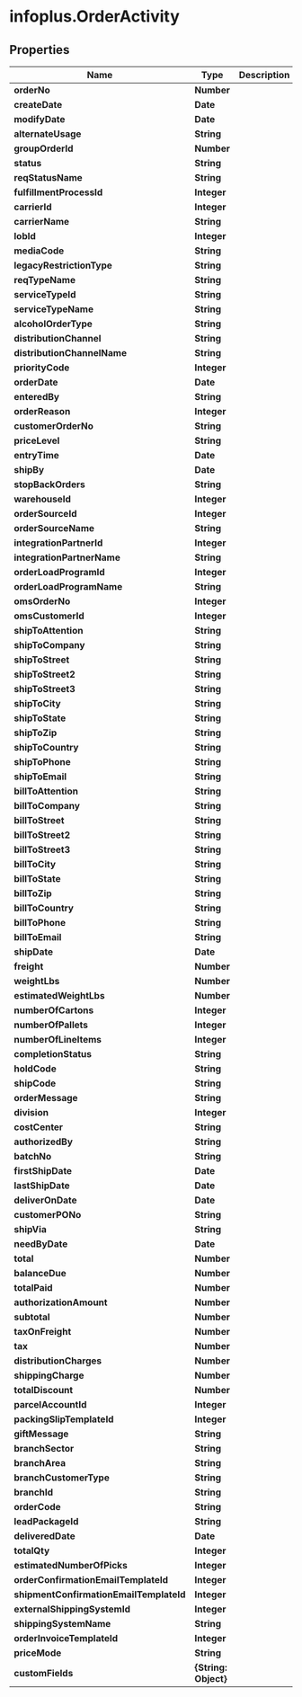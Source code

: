 # infoplus.OrderActivity

## Properties
Name | Type | Description | Notes
------------ | ------------- | ------------- | -------------
**orderNo** | **Number** |  | [optional] 
**createDate** | **Date** |  | [optional] 
**modifyDate** | **Date** |  | [optional] 
**alternateUsage** | **String** |  | [optional] 
**groupOrderId** | **Number** |  | [optional] 
**status** | **String** |  | [optional] 
**reqStatusName** | **String** |  | [optional] 
**fulfillmentProcessId** | **Integer** |  | [optional] 
**carrierId** | **Integer** |  | [optional] 
**carrierName** | **String** |  | [optional] 
**lobId** | **Integer** |  | 
**mediaCode** | **String** |  | 
**legacyRestrictionType** | **String** |  | 
**reqTypeName** | **String** |  | [optional] 
**serviceTypeId** | **String** |  | [optional] 
**serviceTypeName** | **String** |  | [optional] 
**alcoholOrderType** | **String** |  | [optional] 
**distributionChannel** | **String** |  | [optional] 
**distributionChannelName** | **String** |  | [optional] 
**priorityCode** | **Integer** |  | [optional] 
**orderDate** | **Date** |  | 
**enteredBy** | **String** |  | [optional] 
**orderReason** | **Integer** |  | [optional] 
**customerOrderNo** | **String** |  | [optional] 
**priceLevel** | **String** |  | [optional] 
**entryTime** | **Date** |  | [optional] 
**shipBy** | **Date** |  | [optional] 
**stopBackOrders** | **String** |  | [optional] 
**warehouseId** | **Integer** |  | 
**orderSourceId** | **Integer** |  | [optional] 
**orderSourceName** | **String** |  | [optional] 
**integrationPartnerId** | **Integer** |  | [optional] 
**integrationPartnerName** | **String** |  | [optional] 
**orderLoadProgramId** | **Integer** |  | [optional] 
**orderLoadProgramName** | **String** |  | [optional] 
**omsOrderNo** | **Integer** |  | [optional] 
**omsCustomerId** | **Integer** |  | [optional] 
**shipToAttention** | **String** |  | [optional] 
**shipToCompany** | **String** |  | [optional] 
**shipToStreet** | **String** |  | [optional] 
**shipToStreet2** | **String** |  | [optional] 
**shipToStreet3** | **String** |  | [optional] 
**shipToCity** | **String** |  | [optional] 
**shipToState** | **String** |  | [optional] 
**shipToZip** | **String** |  | [optional] 
**shipToCountry** | **String** |  | [optional] 
**shipToPhone** | **String** |  | [optional] 
**shipToEmail** | **String** |  | [optional] 
**billToAttention** | **String** |  | [optional] 
**billToCompany** | **String** |  | [optional] 
**billToStreet** | **String** |  | [optional] 
**billToStreet2** | **String** |  | [optional] 
**billToStreet3** | **String** |  | [optional] 
**billToCity** | **String** |  | [optional] 
**billToState** | **String** |  | [optional] 
**billToZip** | **String** |  | [optional] 
**billToCountry** | **String** |  | [optional] 
**billToPhone** | **String** |  | [optional] 
**billToEmail** | **String** |  | [optional] 
**shipDate** | **Date** |  | [optional] 
**freight** | **Number** |  | [optional] 
**weightLbs** | **Number** |  | [optional] 
**estimatedWeightLbs** | **Number** |  | [optional] 
**numberOfCartons** | **Integer** |  | [optional] 
**numberOfPallets** | **Integer** |  | [optional] 
**numberOfLineItems** | **Integer** |  | [optional] 
**completionStatus** | **String** |  | [optional] 
**holdCode** | **String** |  | [optional] 
**shipCode** | **String** |  | [optional] 
**orderMessage** | **String** |  | [optional] 
**division** | **Integer** |  | [optional] 
**costCenter** | **String** |  | [optional] 
**authorizedBy** | **String** |  | [optional] 
**batchNo** | **String** |  | [optional] 
**firstShipDate** | **Date** |  | [optional] 
**lastShipDate** | **Date** |  | [optional] 
**deliverOnDate** | **Date** |  | [optional] 
**customerPONo** | **String** |  | [optional] 
**shipVia** | **String** |  | [optional] 
**needByDate** | **Date** |  | [optional] 
**total** | **Number** |  | [optional] 
**balanceDue** | **Number** |  | [optional] 
**totalPaid** | **Number** |  | [optional] 
**authorizationAmount** | **Number** |  | [optional] 
**subtotal** | **Number** |  | [optional] 
**taxOnFreight** | **Number** |  | [optional] 
**tax** | **Number** |  | [optional] 
**distributionCharges** | **Number** |  | [optional] 
**shippingCharge** | **Number** |  | [optional] 
**totalDiscount** | **Number** |  | [optional] 
**parcelAccountId** | **Integer** |  | [optional] 
**packingSlipTemplateId** | **Integer** |  | [optional] 
**giftMessage** | **String** |  | [optional] 
**branchSector** | **String** |  | [optional] 
**branchArea** | **String** |  | [optional] 
**branchCustomerType** | **String** |  | [optional] 
**branchId** | **String** |  | [optional] 
**orderCode** | **String** |  | [optional] 
**leadPackageId** | **String** |  | [optional] 
**deliveredDate** | **Date** |  | [optional] 
**totalQty** | **Integer** |  | [optional] 
**estimatedNumberOfPicks** | **Integer** |  | [optional] 
**orderConfirmationEmailTemplateId** | **Integer** |  | [optional] 
**shipmentConfirmationEmailTemplateId** | **Integer** |  | [optional] 
**externalShippingSystemId** | **Integer** |  | [optional] 
**shippingSystemName** | **String** |  | [optional] 
**orderInvoiceTemplateId** | **Integer** |  | [optional] 
**priceMode** | **String** |  | [optional] 
**customFields** | **{String: Object}** |  | [optional] 


